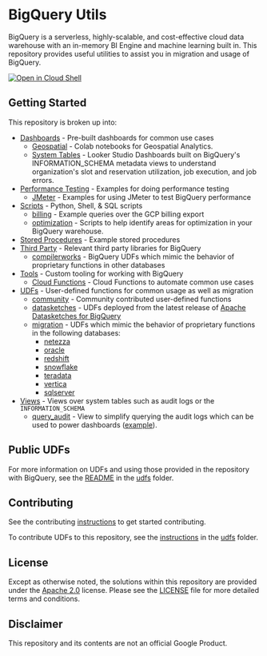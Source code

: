 # BigQuery Utils

BigQuery is a serverless, highly-scalable, and cost-effective cloud data
warehouse with an in-memory BI Engine and machine learning built in. This
repository provides useful utilities to assist you in migration and usage of
BigQuery.

[![Open in Cloud Shell](http://gstatic.com/cloudssh/images/open-btn.svg)](https://console.cloud.google.com/cloudshell/editor?cloudshell_git_repo=https%3A%2F%2Fgithub.com%2FGoogleCloudPlatform%2Fbigquery-utils.git)

## Getting Started

This repository is broken up into:

*   [Dashboards](/dashboards) - Pre-built dashboards for common use cases
    *   [Geospatial](/dashboards/geospatial) - Colab notebooks for Geospatial Analytics.
    *   [System Tables](/dashboards/system_tables) - Looker Studio Dashboards built on BigQuery's INFORMATION_SCHEMA metadata views to understand organization's slot and reservation utilization, job execution, and job errors.
*   [Performance Testing](/performance_testing) - Examples for doing performance testing
    *   [JMeter](/performance_testing/jmeter) - Examples for using JMeter to test BigQuery performance
*   [Scripts](/scripts) - Python, Shell, & SQL scripts
    *   [billing](/scripts/billing) - Example queries over the GCP billing
        export
    *   [optimization](/scripts/optimization) - Scripts to help identify areas for optimization in your BigQuery warehouse.
*   [Stored Procedures](/stored_procedures) - Example stored procedures
*   [Third Party](/third_party) - Relevant third party libraries for BigQuery
    *   [compilerworks](/third_party/compilerworks) - BigQuery UDFs which mimic the behavior of proprietary functions in other databases
*   [Tools](/tools) - Custom tooling for working with BigQuery
    *   [Cloud Functions](/tools/cloud_functions) - Cloud Functions to automate common use cases
*   [UDFs](/udfs) - User-defined functions for common usage as well as migration
    *   [community](/udfs/community) - Community contributed user-defined
        functions
    *   [datasketches](/udfs/datasketches) - UDFs deployed from the latest release of [Apache Datasketches for BigQuery](https://github.com/apache/datasketches-bigquery)
    *   [migration](/udfs/migration) - UDFs which mimic the behavior of
        proprietary functions in the following databases:
        *   [netezza](/udfs/migration/netezza)
        *   [oracle](/udfs/migration/oracle)
        *   [redshift](/udfs/migration/redshift)
        *   [snowflake](/udfs/migration/snowflake)
        *   [teradata](/udfs/migration/teradata)
        *   [vertica](/udfs/migration/vertica)
        *   [sqlserver](/udfs/migration/sqlserver)
*   [Views](/views) - Views over system tables such as audit logs or the
    `INFORMATION_SCHEMA`
    *   [query_audit](/views/audit/query_audit.sql) - View to simplify querying
        the audit logs which can be used to power dashboards
        ([example](https://codelabs.developers.google.com/codelabs/bigquery-pricing-workshop/#0)).


## Public UDFs

For more information on UDFs and using those provided in the repository with
BigQuery, see the [README](/udfs/README.md) in the [udfs](/udfs) folder.

## Contributing

See the contributing [instructions](/CONTRIBUTING.md) to get started
contributing.

To contribute UDFs to this repository, see the
[instructions](/udfs/CONTRIBUTING.md) in the [udfs](/udfs) folder.

## License

Except as otherwise noted, the solutions within this repository are provided under the
[Apache 2.0](https://www.apache.org/licenses/LICENSE-2.0) license. Please see
the [LICENSE](/LICENSE) file for more detailed terms and conditions.

## Disclaimer

This repository and its contents are not an official Google Product.
